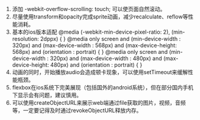1. 添加 -webkit-overflow-scrolling: touch; 可以使页面自然滚动。
2. 尽量使用transform和opacity完成sprite动画，减少recalculate、reflow等性能消耗。
3. 基本的ios版本适配
@media (-webkit-min-device-pixel-ratio: 2), (min-resolution: 2dppx) {
}
@media only screen and (min-device-width : 320px) and (max-device-width : 568px) and (max-device-height: 568px) and (orientation : portrait) {
}
@media only screen and (min-device-width : 320px) and (max-device-width : 480px) and (max-device-height: 480px) and (orientation : portrait) {
}
4. 动画的同时，开始播放audio会造成顿卡现象，可以使用setTimeout来缓解性能瓶颈。
5. flexbox在ios系统下完美展现（包括国外的android系统），但在部分国内手机下显示会有问题，建议慎用。
6. 可以使用createObjectURL来展示web端通过file获取的图片，视频，音频等，一定要记得及时通过revokeObjectURL释放内存。
